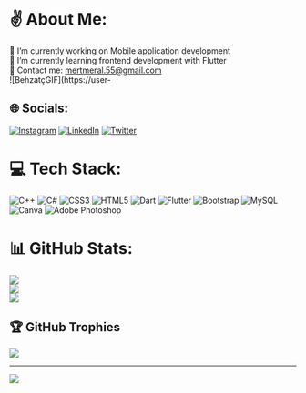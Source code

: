 # ✌️ About Me:
🔭 I’m currently working on Mobile application development<br>🌱 I’m currently learning frontend development with Flutter<br>📨 Contact me: mertmeral.55@gmail.com<br> ![BehzatçGIF](https://user-



## 🌐 Socials:
[![Instagram](https://img.shields.io/badge/Instagram-%23E4405F.svg?logo=Instagram&logoColor=white)](https://instagram.com/mertesermeral) [![LinkedIn](https://img.shields.io/badge/LinkedIn-%230077B5.svg?logo=linkedin&logoColor=white)](https://linkedin.com/in/mertesermeral) [![Twitter](https://img.shields.io/badge/Twitter-%231DA1F2.svg?logo=Twitter&logoColor=white)](https://twitter.com/mertesermeral1) 

# 💻 Tech Stack:
![C++](https://img.shields.io/badge/c++-%2300599C.svg?style=flat&logo=c%2B%2B&logoColor=white) ![C#](https://img.shields.io/badge/c%23-%23239120.svg?style=flat&logo=c-sharp&logoColor=white) ![CSS3](https://img.shields.io/badge/css3-%231572B6.svg?style=flat&logo=css3&logoColor=white) ![HTML5](https://img.shields.io/badge/html5-%23E34F26.svg?style=flat&logo=html5&logoColor=white) ![Dart](https://img.shields.io/badge/dart-%230175C2.svg?style=flat&logo=dart&logoColor=white) ![Flutter](https://img.shields.io/badge/Flutter-%2302569B.svg?style=flat&logo=Flutter&logoColor=white) ![Bootstrap](https://img.shields.io/badge/bootstrap-%23563D7C.svg?style=flat&logo=bootstrap&logoColor=white) ![MySQL](https://img.shields.io/badge/mysql-%2300f.svg?style=flat&logo=mysql&logoColor=white) ![Canva](https://img.shields.io/badge/Canva-%2300C4CC.svg?style=flat&logo=Canva&logoColor=white) ![Adobe Photoshop](https://img.shields.io/badge/adobephotoshop-%2331A8FF.svg?style=flat&logo=adobephotoshop&logoColor=white)
# 📊 GitHub Stats:
![](https://github-readme-stats.vercel.app/api?username=mertesermeral&theme=dark&hide_border=false&include_all_commits=false&count_private=false)<br/>
![](https://github-readme-streak-stats.herokuapp.com/?user=mertesermeral&theme=midnight-purple&hide_border=true)<br/>
![](https://github-readme-stats.vercel.app/api/top-langs/?username=mertesermeral&theme=dark&hide_border=false&include_all_commits=false&count_private=false&layout=compact)

## 🏆 GitHub Trophies
![](https://github-profile-trophy.vercel.app/?username=mertesermeral&theme=radical&no-frame=true&no-bg=false&margin-w=4)

---
[![](https://visitcount.itsvg.in/api?id=mertesermeral&icon=2&color=11)](https://visitcount.itsvg.in)

<!-- Proudly created with GPRM ( https://gprm.itsvg.in ) -->

